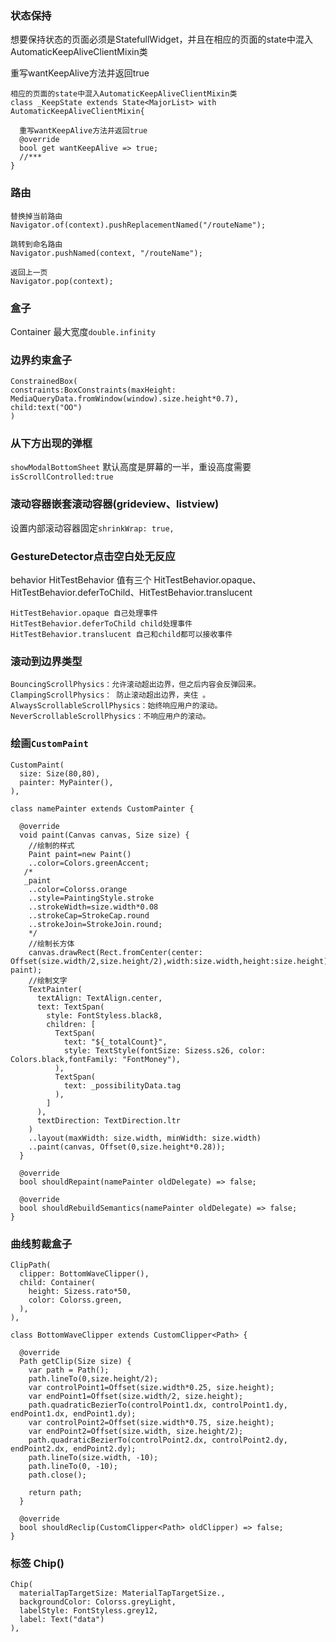 ### 状态保持

想要保持状态的页面必须是StatefullWidget，并且在相应的页面的state中混入AutomaticKeepAliveClientMixin类

重写wantKeepAlive方法并返回true
```
相应的页面的state中混入AutomaticKeepAliveClientMixin类
class _KeepState extends State<MajorList> with AutomaticKeepAliveClientMixin{
  
  重写wantKeepAlive方法并返回true
  @override
  bool get wantKeepAlive => true;
  //***
}
```

### 路由
```
替换掉当前路由
Navigator.of(context).pushReplacementNamed("/routeName");

跳转到命名路由
Navigator.pushNamed(context, "/routeName");

返回上一页
Navigator.pop(context);
```

### 盒子
Container
最大宽度`double.infinity`

### 边界约束盒子
```
ConstrainedBox(
constraints:BoxConstraints(maxHeight: MediaQueryData.fromWindow(window).size.height*0.7),
child:text("OO")
)
```

### 从下方出现的弹框
`showModalBottomSheet`
默认高度是屏幕的一半，重设高度需要`isScrollControlled:true`

### 滚动容器嵌套滚动容器(grideview、listview)
设置内部滚动容器固定`shrinkWrap: true,`

### GestureDetector点击空白处无反应
behavior  HitTestBehavior 值有三个 HitTestBehavior.opaque、 HitTestBehavior.deferToChild、HitTestBehavior.translucent
```
HitTestBehavior.opaque 自己处理事件 
HitTestBehavior.deferToChild child处理事件
HitTestBehavior.translucent 自己和child都可以接收事件
```

### 滚动到边界类型
```
BouncingScrollPhysics：允许滚动超出边界，但之后内容会反弹回来。
ClampingScrollPhysics： 防止滚动超出边界，夹住 。
AlwaysScrollableScrollPhysics：始终响应用户的滚动。
NeverScrollableScrollPhysics：不响应用户的滚动。
```

### 绘画`CustomPaint`
```
CustomPaint(
  size: Size(80,80),
  painter: MyPainter(),
),

class namePainter extends CustomPainter {

  @override
  void paint(Canvas canvas, Size size) {
    //绘制的样式
    Paint paint=new Paint()
    ..color=Colors.greenAccent;
   /* 
   _paint
    ..color=Colorss.orange
    ..style=PaintingStyle.stroke
    ..strokeWidth=size.width*0.08
    ..strokeCap=StrokeCap.round
    ..strokeJoin=StrokeJoin.round;
    */
    //绘制长方体
    canvas.drawRect(Rect.fromCenter(center: Offset(size.width/2,size.height/2),width:size.width,height:size.height), paint);
    //绘制文字
    TextPainter(
      textAlign: TextAlign.center,
      text: TextSpan(
        style: FontStyless.black8,
        children: [
          TextSpan(
            text: "${_totalCount}",
            style: TextStyle(fontSize: Sizess.s26, color: Colors.black,fontFamily: "FontMoney"),
          ),
          TextSpan(
            text: _possibilityData.tag
          ),
        ]
      ),
      textDirection: TextDirection.ltr
    )
    ..layout(maxWidth: size.width, minWidth: size.width)
    ..paint(canvas, Offset(0,size.height*0.28));
  }

  @override
  bool shouldRepaint(namePainter oldDelegate) => false;

  @override
  bool shouldRebuildSemantics(namePainter oldDelegate) => false;
}
```

### 曲线剪裁盒子
```
ClipPath(
  clipper: BottomWaveClipper(),
  child: Container(
    height: Sizess.rato*50,
    color: Colorss.green,
  ),
),

class BottomWaveClipper extends CustomClipper<Path> {

  @override
  Path getClip(Size size) {
    var path = Path();
    path.lineTo(0,size.height/2);
    var controlPoint1=Offset(size.width*0.25, size.height);
    var endPoint1=Offset(size.width/2, size.height);
    path.quadraticBezierTo(controlPoint1.dx, controlPoint1.dy, endPoint1.dx, endPoint1.dy); 
    var controlPoint2=Offset(size.width*0.75, size.height);
    var endPoint2=Offset(size.width, size.height/2);
    path.quadraticBezierTo(controlPoint2.dx, controlPoint2.dy, endPoint2.dx, endPoint2.dy);
    path.lineTo(size.width, -10);
    path.lineTo(0, -10);
    path.close();
    
    return path;
  }

  @override
  bool shouldReclip(CustomClipper<Path> oldClipper) => false;
}
```

### 标签 Chip()
```
Chip(
  materialTapTargetSize: MaterialTapTargetSize.,
  backgroundColor: Colorss.greyLight,
  labelStyle: FontStyless.grey12,
  label: Text("data")
),
```                         
